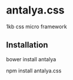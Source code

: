 # antalya.css
1kb css micro framework


## Installation

bower install antalya

npm install antalya.css
